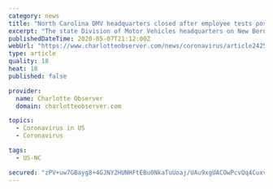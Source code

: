 ```yaml
---
category: news
title: "North Carolina DMV headquarters closed after employee tests positive for coronavirus | Charlotte Observer"
excerpt: "The state Division of Motor Vehicles headquarters on New Bern Avenue was evacuated and closed Thursday after an employee there tested positive for coronavirus. The employee, who was last in the building on Wednesday,"
publishedDateTime: 2020-05-07T21:12:00Z
webUrl: "https://www.charlotteobserver.com/news/coronavirus/article242578151.html"
type: article
quality: 18
heat: 18
published: false

provider:
  name: Charlotte Observer
  domain: charlotteobserver.com

topics:
  - Coronavirus in US
  - Coronavirus

tags:
  - US-NC

secured: "zPV+uw7GBayg8+4GJNY2HUNHFtEBu0NkaTuUoaj/UAu9xgUACOwPcvQq4CuxvNWk00fKWZQoh/La/V63HJBSDObap1Ou9cN2w9WbkbGYWUckhOmbo/RWGMkbRjFA/tCpV4TnDuF7gnDXLYJQ/rA4dqOYrJzq6/eCKyyVHoy8TJJZKYhC9ESuKe/r4npf+2ENX4e9M150vR0R6vSZ72mqD8gckKwgCl+OWstmAwdi2FkDfjD1AJVX6tSKW8QpQ7LwCZ0CHk4CZlUyX48GQ0fYRpUozkhmkKjd2hX0xs1a4L+xOYUBqKHY6LGFfWIO9NXCsU6bSLFt5y2P1mWOuhFY7YMhAqwsShql0MyZBM0q0MW/cfRE/oJDaApzNLsESsD8pYhL0i7qYpojQF73GPTTxfjeVsqg0oCaPYDwyHumL0FFD+pp4RUzvxVSTkCsg5vLbVv0nk5ii6kvTGcjNWAMbgSHIoFc4A9kcQzeuucepmA=;0sZlmz1NCUXglBnQXdA6Yg=="
---
```



